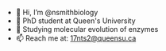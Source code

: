 - 👋 Hi, I’m @nsmithbiology
- 👀 PhD student at Queen's University
- 🌱 Studying molecular evolution of enzymes
- 📫 Reach me at: 17nts2@queensu.ca
